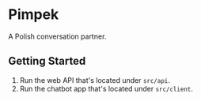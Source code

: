 # Pimpek
A Polish conversation partner.

## Getting Started

1. Run the web API that's located under `src/api`.
2. Run the chatbot app that's located under `src/client`.
